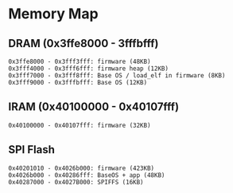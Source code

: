 Memory Map
==========

DRAM (0x3ffe8000 - 3fffbfff)
-----------------------------

```
0x3ffe8000 - 0x3fff3fff: firmware (48KB)
0x3fff4000 - 0x3fff6fff: firmware heap (12KB)
0x3fff7000 - 0x3fff8fff: Base OS / load_elf in firmware (8KB)
0x3fff9000 - 0x3fffbfff: Base OS (12KB)
```

IRAM (0x40100000 - 0x40107fff)
------------------------------

```
0x40100000 - 0x40107fff: firmware (32KB)
```

SPI Flash
---------

```
0x40201010 - 0x4026b000: firmware (423KB)
0x4026b000 - 0x40286fff: BaseOS + app (48KB)
0x40287000 - 0x4027B000: SPIFFS (16KB)
```

